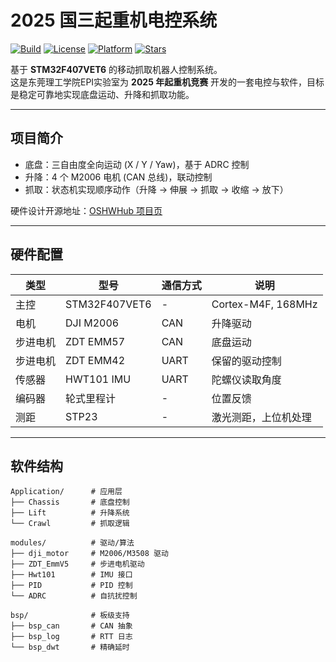 # 2025 国三起重机电控系统

[![Build](https://img.shields.io/badge/build-passing-brightgreen)]() 
[![License](https://img.shields.io/badge/license-MIT-blue)](./LICENSE)
[![Platform](https://img.shields.io/badge/platform-STM32F407VET6-orange)]()
[![Stars](https://img.shields.io/github/stars/Xinhuaaa/2025EPIQZJ?style=social)]()

基于 **STM32F407VET6** 的移动抓取机器人控制系统。  
这是东莞理工学院EPI实验室为 **2025 年起重机竞赛** 开发的一套电控与软件，目标是稳定可靠地实现底盘运动、升降和抓取功能。  

---

## 项目简介

- 底盘：三自由度全向运动 (X / Y / Yaw)，基于 ADRC 控制  
- 升降：4 个 M2006 电机 (CAN 总线)，联动控制  
- 抓取：状态机实现顺序动作（升降 → 伸展 → 抓取 → 收缩 → 放下）  

硬件设计开源地址：[OSHWHub 项目页](https://oshwhub.com/epi-laboratory/25-crane)

---

## 硬件配置

| 类型       | 型号            | 通信方式 | 说明         |
|------------|-----------------|----------|--------------|
| 主控       | STM32F407VET6   | -        | Cortex-M4F, 168MHz |
| 电机       | DJI M2006       | CAN      | 升降驱动     |
| 步进电机   | ZDT EMM57       | CAN      | 底盘运动     |
| 步进电机   | ZDT EMM42       | UART     | 保留的驱动控制     |
| 传感器     | HWT101 IMU      | UART     | 陀螺仪读取角度     |
| 编码器     | 轮式里程计      | -        | 位置反馈     |
| 测距       | STP23           | -        | 激光测距，上位机处理 |

---

## 软件结构

```text
Application/      # 应用层
├── Chassis       # 底盘控制
├── Lift          # 升降系统
└── Crawl         # 抓取逻辑

modules/          # 驱动/算法
├── dji_motor     # M2006/M3508 驱动
├── ZDT_EmmV5     # 步进电机驱动
├── Hwt101        # IMU 接口
├── PID           # PID 控制
└── ADRC          # 自抗扰控制

bsp/              # 板级支持
├── bsp_can       # CAN 抽象
├── bsp_log       # RTT 日志
└── bsp_dwt       # 精确延时

